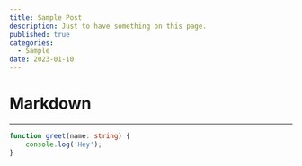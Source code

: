 ```yaml
---
title: Sample Post
description: Just to have something on this page.
published: true
categories:
  - Sample
date: 2023-01-10
---
```


# Markdown

---

```ts
function greet(name: string) {
	console.log('Hey');
}
```

